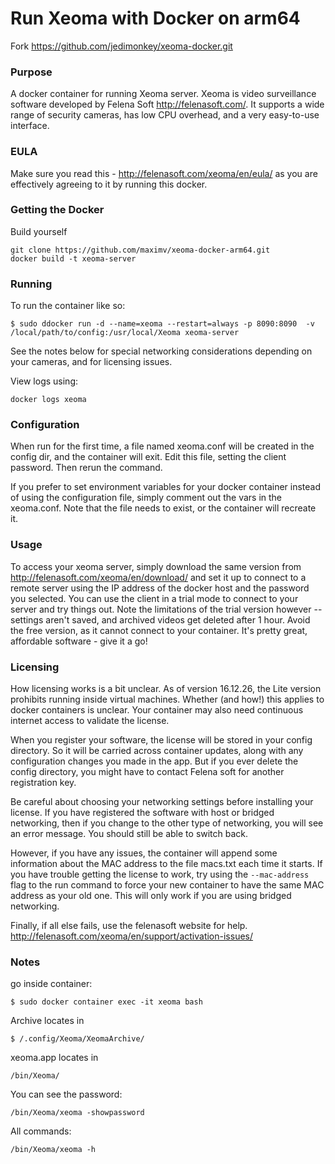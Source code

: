 Run Xeoma with Docker on arm64
================
Fork https://github.com/jedimonkey/xeoma-docker.git

### Purpose
A docker container for running Xeoma server. Xeoma is video surveillance software developed by Felena Soft http://felenasoft.com/. It supports a wide range of security cameras, has low CPU overhead, and a very easy-to-use interface.

### EULA
Make sure you read this - http://felenasoft.com/xeoma/en/eula/ as you are effectively agreeing to it by running this docker.

### Getting the Docker

Build yourself
```
git clone https://github.com/maximv/xeoma-docker-arm64.git
docker build -t xeoma-server
```

### Running

To run the container like so:

```
$ sudo ddocker run -d --name=xeoma --restart=always -p 8090:8090  -v /local/path/to/config:/usr/local/Xeoma xeoma-server
```

See the notes below for special networking considerations depending on your cameras, and for licensing issues.

View logs using:
```
docker logs xeoma
```

### Configuration
When run for the first time, a file named xeoma.conf will be created in the config dir, and the container will exit. Edit this file, setting the client password. Then rerun the command.

If you prefer to set environment variables for your docker container instead of using the configuration file, simply comment out the vars in the xeoma.conf. Note that the file needs to exist, or the container will recreate it.

### Usage
To access your xeoma server, simply download the same version from http://felenasoft.com/xeoma/en/download/ and set it up to connect to a remote server using the IP address of the docker host and the password you selected. You can use the client in a trial mode to connect to your server and try things out. Note the limitations of the trial version however -- settings aren't saved, and archived videos get deleted after 1 hour. Avoid the free version, as it cannot connect to your container. It's pretty great, affordable software - give it a go!

### Licensing
How licensing works is a bit unclear. As of version 16.12.26, the Lite version prohibits running inside virtual machines. Whether (and how!) this applies to docker containers is unclear. Your container may also need continuous internet access to validate the license.

When you register your software, the license will be stored in your config directory. So it will be carried across container updates, along with any configuration changes you made in the app. But if you ever delete the config directory, you might have to contact Felena soft for another registration key.

Be careful about choosing your networking settings before installing your license. If you have registered the software with host or bridged networking, then if you change to the other type of networking, you will see an error message. You should still be able to switch back.

However, if you have any issues, the container will append some information about the MAC address to the file macs.txt each time it starts. If you have trouble getting the license to work, try using the `--mac-address` flag to the run command to force your new container to have the same MAC address as your old one. This will only work if you are using bridged networking.

Finally, if all else fails, use the felenasoft website for help. http://felenasoft.com/xeoma/en/support/activation-issues/

### Notes

go inside container:

```
$ sudo docker container exec -it xeoma bash
```
Archive locates in

```
$ /.config/Xeoma/XeomaArchive/
```

xeoma.app locates in

```
/bin/Xeoma/
```
You can see the password:

```
/bin/Xeoma/xeoma -showpassword
```

All commands:

```
/bin/Xeoma/xeoma -h
```
